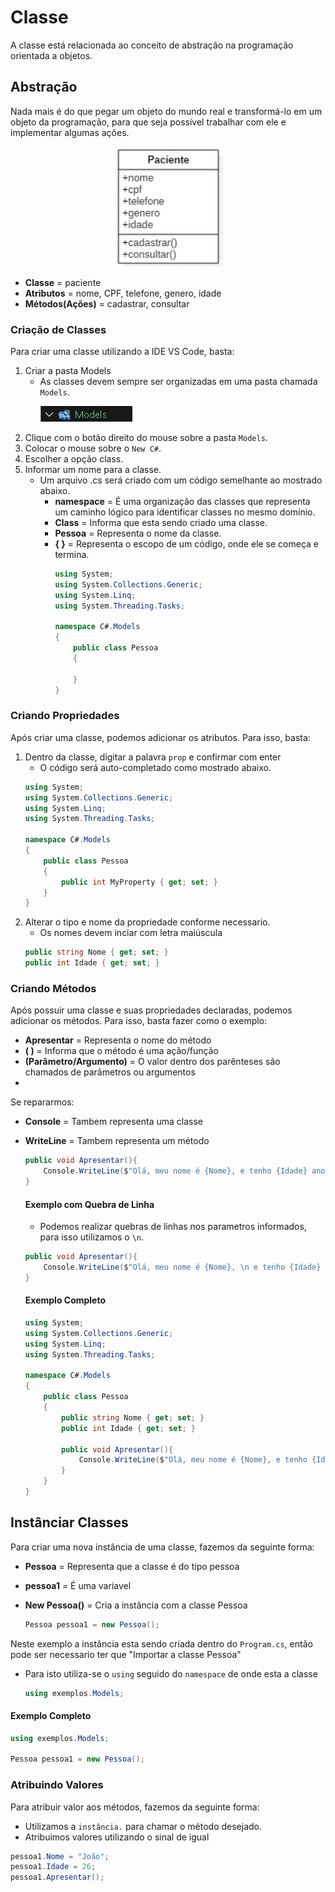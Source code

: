 # Classe

A classe está relacionada ao conceito de abstração na programação orientada a objetos.

## Abstração

Nada mais é do que pegar um objeto do mundo real e transformá-lo em um objeto da programação, para que seja possível trabalhar com ele e implementar algumas ações.

<p align="center">
  <img alt="TeEstrutura de pastas projeto console C#" src="./img/modelo_de_negocio.jpg">
</p>

* **Classe** = paciente
* **Atributos** = nome, CPF, telefone, genero, idade
* **Métodos(Ações)** = cadastrar, consultar

### Criação de Classes

Para criar uma classe utilizando a IDE VS Code, basta:

1. Criar a pasta Models
    * As classes devem sempre ser organizadas em uma pasta chamada ``Models``.
        <p align="left">
        <img alt="TeEstrutura de pastas projeto console C#" src="./img/models.jpg">
        </p>
2. Clique com o botão direito do mouse sobre a pasta ``Models``.
3. Colocar o mouse sobre o ``New C#``.
4. Escolher a opção class.
5. Informar um nome para a classe.
    * Um arquivo .cs será criado com um código semelhante ao mostrado abaixo.
        * **namespace** = É uma organização das classes que representa um caminho lógico para identificar classes no mesmo domínio.
        * **Class** = Informa que esta sendo criado uma classe.
        * **Pessoa** = Representa o nome da classe.
        * **{ }** = Representa o escopo de um código, onde ele se começa e termina.
            ```c#
            using System;
            using System.Collections.Generic;
            using System.Linq;
            using System.Threading.Tasks;

            namespace C#.Models
            {
                public class Pessoa
                {
                    
                }
            }
            ```

### Criando Propriedades

Após criar uma classe, podemos adicionar os atributos. Para isso, basta:

1. Dentro da classe, digitar a palavra ``prop`` e confirmar com enter
    * O código será auto-completado como mostrado abaixo.
    ```c#
    using System;
    using System.Collections.Generic;
    using System.Linq;
    using System.Threading.Tasks;

    namespace C#.Models
    {
        public class Pessoa
        {
            public int MyProperty { get; set; }
        }
    }
    ```
2. Alterar o tipo e nome da propriedade conforme necessario.
    * Os nomes devem inciar com letra maiúscula
    ```c#
    public string Nome { get; set; }
    public int Idade { get; set; }
    ```

### Criando Métodos

Após possuir uma classe e suas propriedades declaradas, podemos adicionar os métodos. Para isso, basta fazer como o exemplo:

* **Apresentar** = Representa o nome do método
* **( )** = Informa que o método é uma ação/função
* **(Parâmetro/Argumento)** = O valor dentro dos parênteses são chamados de parâmetros ou argumentos
*

Se repararmos:

* **Console** = Tambem representa uma classe
* **WriteLine** = Tambem representa um método

    ```c#
    public void Apresentar(){
        Console.WriteLine($"Olá, meu nome é {Nome}, e tenho {Idade} anos")
    }
    ```

    #### Exemplo com Quebra de Linha

    * Podemos realizar quebras de linhas nos parametros informados, para isso utilizamos o ``\n``.
    
    ```c#
    public void Apresentar(){
        Console.WriteLine($"Olá, meu nome é {Nome}, \n e tenho {Idade} anos")
    }
    ```

    #### Exemplo Completo

    ```c#
    using System;
    using System.Collections.Generic;
    using System.Linq;
    using System.Threading.Tasks;

    namespace C#.Models
    {
        public class Pessoa
        {
            public string Nome { get; set; }
            public int Idade { get; set; }

            public void Apresentar(){
                Console.WriteLine($"Olá, meu nome é {Nome}, e tenho {Idade} anos");
            }
        }
    }
    ```

## Instânciar Classes

Para criar uma nova instância de uma classe, fazemos da seguinte forma:
* **Pessoa** = Representa que a classe é do tipo pessoa
* **pessoa1** = É uma variavel
* **New Pessoa()** = Cria a instância com a classe Pessoa

    ```c#
    Pessoa pessoa1 = new Pessoa();
    ```

Neste exemplo a instância esta sendo criada dentro do ``Program.cs``, então pode ser necessario ter que "Importar a classe Pessoa"
* Para isto utiliza-se o ``using`` seguido do ``namespace`` de onde esta a classe

    ```c#
    using exemplos.Models;
    ```

#### Exemplo Completo

```c#
using exemplos.Models;

Pessoa pessoa1 = new Pessoa();
```

### Atribuindo Valores

Para atribuir valor aos métodos, fazemos da seguinte forma:
* Utilizamos a ``instância.`` para chamar o método desejado.
* Atribuimos valores utilizando o sinal de igual

```c#
pessoa1.Nome = "João";
pessoa1.Idade = 26;
pessoa1.Apresentar();
```
